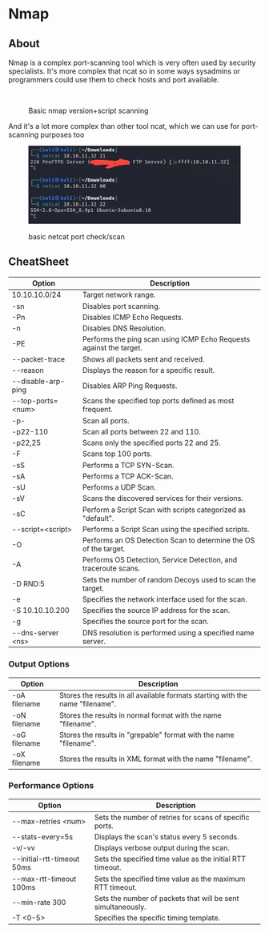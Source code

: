 # Nmap

## About

Nmap is a complex port-scanning tool which is very often used by security specialists. It's more complex that ncat so in some ways sysadmins or programmers could use them to check hosts and port available.

<figure><img src="../.gitbook/assets/photo_2024-10-22_15-37-44.jpg" alt=""><figcaption><p>Basic nmap version+script scanning</p></figcaption></figure>

And it's a lot more complex than other tool ncat, which we can use for port-scanning purposes too

<figure><img src="../.gitbook/assets/image (1) (1).png" alt=""><figcaption><p>basic netcat port check/scan</p></figcaption></figure>

## CheatSheet

| Option             | Description                                                         |
| ------------------ | ------------------------------------------------------------------- |
| 10.10.10.0/24      | Target network range.                                               |
| -sn                | Disables port scanning.                                             |
| -Pn                | Disables ICMP Echo Requests.                                        |
| -n                 | Disables DNS Resolution.                                            |
| -PE                | Performs the ping scan using ICMP Echo Requests against the target. |
| --packet-trace     | Shows all packets sent and received.                                |
| --reason           | Displays the reason for a specific result.                          |
| --disable-arp-ping | Disables ARP Ping Requests.                                         |
| --top-ports=\<num> | Scans the specified top ports defined as most frequent.             |
| -p-                | Scan all ports.                                                     |
| -p22-110           | Scan all ports between 22 and 110.                                  |
| -p22,25            | Scans only the specified ports 22 and 25.                           |
| -F                 | Scans top 100 ports.                                                |
| -sS                | Performs a TCP SYN-Scan.                                            |
| -sA                | Performs a TCP ACK-Scan.                                            |
| -sU                | Performs a UDP Scan.                                                |
| -sV                | Scans the discovered services for their versions.                   |
| -sC                | Perform a Script Scan with scripts categorized as "default".        |
| --script=\<script> | Performs a Script Scan using the specified scripts.                 |
| -O                 | Performs an OS Detection Scan to determine the OS of the target.    |
| -A                 | Performs OS Detection, Service Detection, and traceroute scans.     |
| -D RND:5           | Sets the number of random Decoys used to scan the target.           |
| -e                 | Specifies the network interface used for the scan.                  |
| -S 10.10.10.200    | Specifies the source IP address for the scan.                       |
| -g                 | Specifies the source port for the scan.                             |
| --dns-server \<ns> | DNS resolution is performed using a specified name server.          |

### Output Options

| Option       | Description                                                                    |
| ------------ | ------------------------------------------------------------------------------ |
| -oA filename | Stores the results in all available formats starting with the name "filename". |
| -oN filename | Stores the results in normal format with the name "filename".                  |
| -oG filename | Stores the results in "grepable" format with the name "filename".              |
| -oX filename | Stores the results in XML format with the name "filename".                     |

### Performance Options

| Option                     | Description                                                  |
| -------------------------- | ------------------------------------------------------------ |
| --max-retries \<num>       | Sets the number of retries for scans of specific ports.      |
| --stats-every=5s           | Displays the scan's status every 5 seconds.                  |
| -v/-vv                     | Displays verbose output during the scan.                     |
| --initial-rtt-timeout 50ms | Sets the specified time value as the initial RTT timeout.    |
| --max-rtt-timeout 100ms    | Sets the specified time value as the maximum RTT timeout.    |
| --min-rate 300             | Sets the number of packets that will be sent simultaneously. |
| -T <0-5>                   | Specifies the specific timing template.                      |
